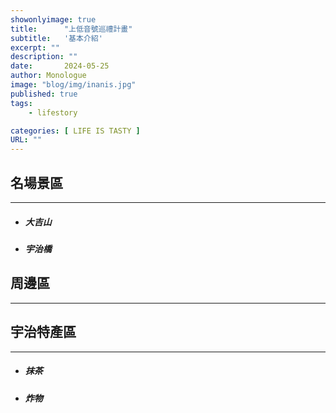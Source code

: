 ```yaml
---
showonlyimage: true
title:      "上低音號巡禮計畫"
subtitle:   '基本介紹'
excerpt: ""
description: ""
date:       2024-05-25
author: Monologue    
image: "blog/img/inanis.jpg"
published: true 
tags:
    - lifestory

categories: [ LIFE IS TASTY ]
URL: ""
---
```

## 名場景區
***
* ##### 大吉山
* ##### 宇治橋

## 周邊區
***
## 宇治特產區
***
* ##### 抹茶
* ##### 炸物
##### 
<!--more-->
